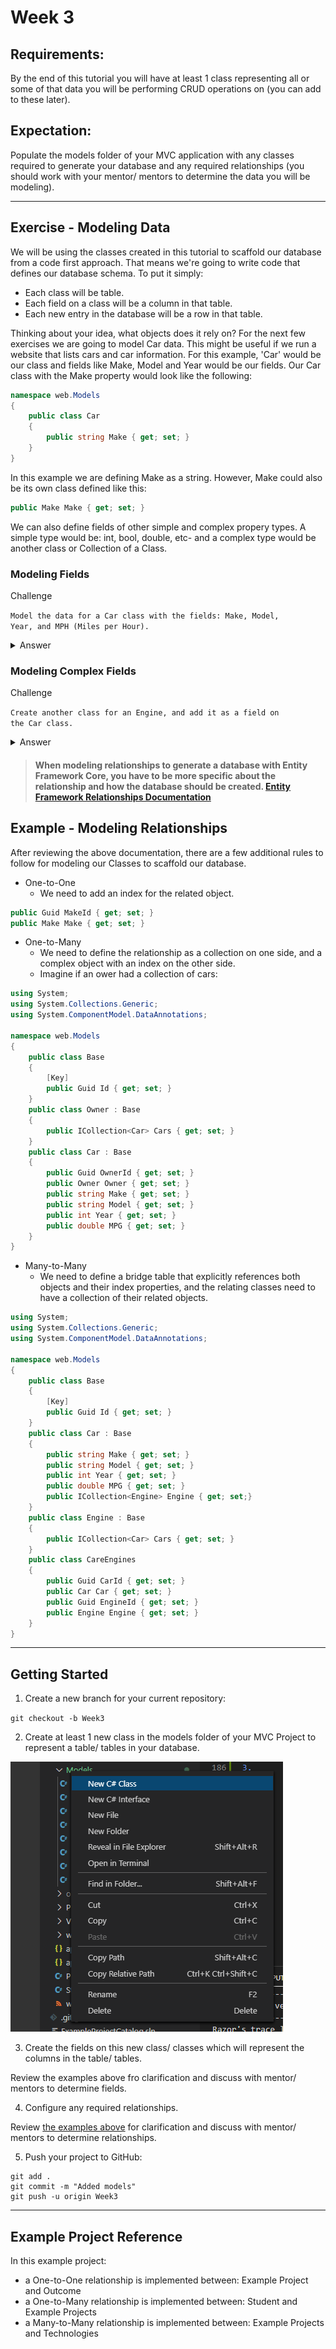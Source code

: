 # Week 3

## Requirements:

By the end of this tutorial you will have at least 1 class representing all or some of that data you will be performing CRUD operations on (you can add to these later).

## Expectation:

Populate the models folder of your MVC application with any classes required to generate your database and any required relationships (you should work with your mentor/ mentors to determine the data you will be modeling).

---

## Exercise - Modeling Data

We will be using the classes created in this tutorial to scaffold our database from a code first approach. That means we're going to write code that defines our database schema. To put it simply:

- Each class will be table.
- Each field on a class will be a column in that table.
- Each new entry in the database will be a row in that table.

Thinking about your idea, what objects does it rely on? For the next few exercises we are going to model Car data. This might be useful if we run a website that lists cars and car information. For this example, 'Car' would be our class and fields like Make, Model and Year would be our fields. Our Car class with the Make property would look like the following:

```csharp
namespace web.Models
{
    public class Car
    {
        public string Make { get; set; }
    }
}
```

In this example we are defining Make as a string. However, Make could also be its own class defined like this:

```csharp
public Make Make { get; set; }
```

We can also define fields of other simple and complex propery types. A simple type would be: int, bool, double, etc- and a complex type would be another class or Collection of a Class.

### Modeling Fields

Challenge

<code>Model the data for a Car class with the fields: Make, Model, Year, and MPH (Miles per Hour).</code>

<details>
<summary>Answer</summary>

```csharp
namespace web.Models
{
    public class Car
    {
        public string Make { get; set; }
        public string Model { get; set; }   
        public int Year { get; set; }
        public double MPG { get; set; }
    }
}
```

</details>

### Modeling Complex Fields

Challenge

<code>Create another class for an Engine, and add it as a field on the Car class.</code>

<details>
<summary>Answer</summary>

```csharp
namespace web.Models
{
    public class Car
    {
        public string Make { get; set; }
        public string Model { get; set; }   
        public int Year { get; set; }
        public double MPG { get; set; }
        public Engine Engine { get; set; }
    }

    public class Engine
    {
    }
}
```

</details>

> #### When modeling relationships to generate a database with Entity Framework Core, you have to be more specific about the relationship and how the database should be created. [Entity Framework Relationships Documentation](https://docs.microsoft.com/en-us/ef/core/modeling/relationships?tabs=fluent-api%2Cfluent-api-simple-key%2Csimple-key)

<a name="examples"></a>

## Example - Modeling Relationships

After reviewing the above documentation, there are a few additional rules to follow for modeling our Classes to scaffold our database.

- One-to-One
  - We need to add an index for the related object.

```csharp
public Guid MakeId { get; set; }
public Make Make { get; set; }
```

- One-to-Many
   - We need to define the relationship as a collection on one side, and a complex object with an index on the other side.
   - Imagine if an ower had a collection of cars:

```csharp
using System;
using System.Collections.Generic;
using System.ComponentModel.DataAnnotations;

namespace web.Models
{
    public class Base
    {
        [Key]
        public Guid Id { get; set; }
    }
    public class Owner : Base
    {
        public ICollection<Car> Cars { get; set; }
    }
    public class Car : Base
    {
        public Guid OwnerId { get; set; }
        public Owner Owner { get; set; }
        public string Make { get; set; }
        public string Model { get; set; }   
        public int Year { get; set; }
        public double MPG { get; set; }
    }
}
```

- Many-to-Many
   - We need to define a bridge table that explicitly references both objects and their index properties, and the relating classes need to have a collection of their related objects.

```csharp
using System;
using System.Collections.Generic;
using System.ComponentModel.DataAnnotations;

namespace web.Models
{
    public class Base
    {
        [Key]
        public Guid Id { get; set; }
    }
    public class Car : Base
    {
        public string Make { get; set; }
        public string Model { get; set; }   
        public int Year { get; set; }
        public double MPG { get; set; }
        public ICollection<Engine> Engine { get; set;}
    }
    public class Engine : Base 
    {
        public ICollection<Car> Cars { get; set; }
    }
    public class CareEngines 
    {
        public Guid CarId { get; set; }
        public Car Car { get; set; }
        public Guid EngineId { get; set; }
        public Engine Engine { get; set; }
    }
}
```

---

## Getting Started

1. Create a new branch for your current repository:

<code>git checkout -b Week3</code>

2. Create at least 1 new class in the models folder of your MVC Project to represent a table/ tables in your database.

![alt text](./resources/new-class.jpg "Create a new class")

3. Create the fields on this new class/ classes which will represent the columns in the table/ tables.

Review the examples above fro clarification and discuss with mentor/ mentors to determine fields.

4. Configure any required relationships.

Review [the examples above](#examples) for clarification and discuss with mentor/ mentors to determine relationships.

5. Push your project to GitHub:

```
git add .
git commit -m "Added models"
git push -u origin Week3
```

---

## Example Project Reference

In this example project:

- a One-to-One relationship is implemented between: Example Project and Outcome
- a One-to-Many relationship is implemented between: Student and Example Projects
- a Many-to-Many relationship is implemented between: Example Projects and Technologies